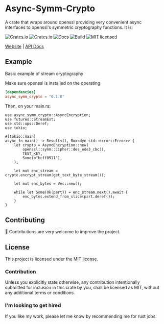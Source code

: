 # Async-Symm-Crypto

A crate that wraps around openssl providing very convenient async interfaces to openssl's symmetric cryptography functions. It is:


[![Crates.io][crates-badge]][crates-url]
[![Crates.io][crates-badge]][crates-url]
[![Docs][docs-badge]][docs-url]
[![Build][actions-badge]][actions-url]
[![MIT licensed][mit-badge]][mit-url]

[crates-badge]: https://img.shields.io/badge/crates.io-v0.1.0-f58142
[crates-url]: https://crates.io/crates/async_symm_crypto
[actions-badge]: https://github.com/didoloan/async-symm-crypto/workflows/CI/badge.svg
[actions-url]: https://github.com/didoloan/async-symm-crypto/actions?query=workflow%3ACI+branch%3Amaster
[docs-badge]: https://img.shields.io/badge/docs-passing-cc61e
[docs-url]: https://docs.rs/async_symm_crypto/0.1.0/async_symm_crypto/
[mit-badge]: https://img.shields.io/badge/license-MIT-blue.svg
[mit-url]: https://github.com/didoloan/async_symm_crypto/blob/master/LICENSE

[Website](https://github.com/didoloan/async-symm-crypto/blob/master/README.md) |
[API Docs](https://docs.rs/async_symm_crypto/latest)


## Example

Basic example of stream cryptography

Make sure openssl is installed on the operating

```toml
[dependencies]
async_symm_crypto = "0.1.0"
```
Then, on your main.rs:

```rust,no_run
use async_symm_crypto::AsyncEncryption;
use futures::StreamExt;
use std::ops::Deref;
use tokio;

#[tokio::main]
async fn main() -> Result<(), Box<dyn std::error::Error>> {
    let crypto = AsyncEncryption::new(
        openssl::symm::Cipher::des_ede3_cbc(),
        TEST_KEY,
        Some(b"bcff0511"),
    );

    let mut enc_stream = crypto.encrypt_stream(get_text_byte_stream());

    let mut enc_bytes = Vec::new();

    while let Some(Ok(part)) = enc_stream.next().await {
        enc_bytes.extend_from_slice(part.deref());
    }
}
```

## Contributing

:balloon: Contributions are very welcome to improve the project.

## License

This project is licensed under the [MIT license].

[MIT license]: https://github.com/didoloan/async_symm_crypto/blob/master/LICENSE

### Contribution

Unless you explicitly state otherwise, any contribution intentionally submitted
for inclusion in this crate by you, shall be licensed as MIT, without any additional
terms or conditions.

### I'm looking to get hired

If you like my work, please let me know by recommending me for rust jobs.